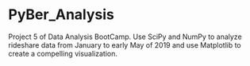 # PyBer_Analysis
Project 5 of Data Analysis BootCamp. Use SciPy and NumPy to analyze rideshare data from January to early May of 2019 and use Matplotlib to create a compelling visualization. 
